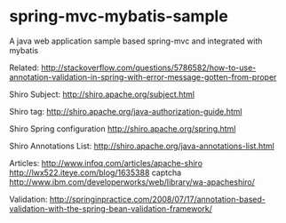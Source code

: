 spring-mvc-mybatis-sample
=========================

A java web application sample based spring-mvc and integrated with mybatis

Related:
http://stackoverflow.com/questions/5786582/how-to-use-annotation-validation-in-spring-with-error-message-gotten-from-proper

Shiro Subject:
http://shiro.apache.org/subject.html

Shiro tag:
http://shiro.apache.org/java-authorization-guide.html

Shiro Spring configuration
http://shiro.apache.org/spring.html

Shiro Annotations List:
http://shiro.apache.org/java-annotations-list.html

Articles:
http://www.infoq.com/articles/apache-shiro
http://lwx522.iteye.com/blog/1635388  captcha
http://www.ibm.com/developerworks/web/library/wa-apacheshiro/

Validation:
http://springinpractice.com/2008/07/17/annotation-based-validation-with-the-spring-bean-validation-framework/
